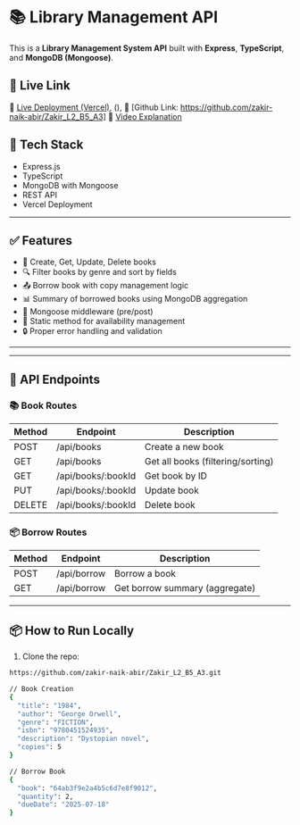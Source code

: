# 📚 Library Management API

This is a **Library Management System API** built with **Express**, **TypeScript**, and **MongoDB (Mongoose)**.

## 🚀 Live Link

🔗 [Live Deployment (Vercel)](https://z-l1-b2-a3-mhi7okesw-zakir-naiks-projects.vercel.app/api/books), ([](https://z-l1-b2-a3.vercel.app/api/books)),
🔗  [Github Link: https://github.com/zakir-naik-abir/Zakir_L2_B5_A3]
🎥 [Video Explanation]()

## 🔧 Tech Stack

- Express.js
- TypeScript
- MongoDB with Mongoose
- REST API
- Vercel Deployment

---

## ✅ Features

- 📘 Create, Get, Update, Delete books
- 🔍 Filter books by genre and sort by fields
- 📤 Borrow book with copy management logic
- 📊 Summary of borrowed books using MongoDB aggregation
- 🔁 Mongoose middleware (pre/post)
- 🔂 Static method for availability management
- 🔒 Proper error handling and validation

---


---

## 🔗 API Endpoints

### 📚 Book Routes

| Method | Endpoint            | Description              |
|--------|---------------------|--------------------------|
| POST   | /api/books          | Create a new book        |
| GET    | /api/books          | Get all books (filtering/sorting) |
| GET    | /api/books/:bookId      | Get book by ID           |
| PUT    | /api/books/:bookId      | Update book              |
| DELETE | /api/books/:bookId      | Delete book              |

### 📦 Borrow Routes

| Method | Endpoint     | Description                  |
|--------|--------------|------------------------------|
| POST   | /api/borrow  | Borrow a book                |
| GET    | /api/borrow  | Get borrow summary (aggregate) |

---

## 📦 How to Run Locally

1. Clone the repo:

```bash
https://github.com/zakir-naik-abir/Zakir_L2_B5_A3.git

// Book Creation
{
  "title": "1984",
  "author": "George Orwell",
  "genre": "FICTION",
  "isbn": "9780451524935",
  "description": "Dystopian novel",
  "copies": 5
}

// Borrow Book
{
  "book": "64ab3f9e2a4b5c6d7e8f9012",
  "quantity": 2,
  "dueDate": "2025-07-18"
}



